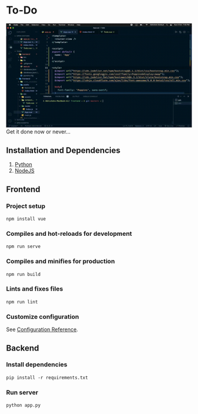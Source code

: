 # To-Do
![](./todo-demo.gif)
Get it done now or never...

## Installation and Dependencies

1. [Python](https://www.python.org)
2. [NodeJS](https://nodejs.org/en/)

## Frontend

### Project setup
```
npm install vue
```

### Compiles and hot-reloads for development
```
npm run serve
```

### Compiles and minifies for production
```
npm run build
```

### Lints and fixes files
```
npm run lint
```

### Customize configuration
See [Configuration Reference](https://cli.vuejs.org/config/).

## Backend

### Install dependencies
```
pip install -r requirements.txt
```

### Run server
```
python app.py
```


